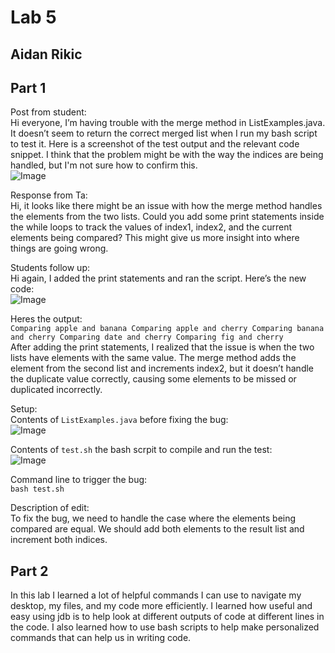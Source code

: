 # Lab 5 
## Aidan Rikic

## Part 1  
Post from student:  
Hi everyone, I’m having trouble with the merge method in ListExamples.java. It doesn’t seem to return the correct merged list when I run my bash script to test it. Here is a screenshot of the test output and the relevant code snippet. I think that the problem might be with the way the indices are being handled, but I'm not sure how to confirm this.  
![Image](ss11_lab5)

Response from Ta:  
Hi, it looks like there might be an issue with how the merge method handles the elements from the two lists. Could you add some print statements inside the while loops to track the values of index1, index2, and the current elements being compared? This might give us more insight into where things are going wrong.  

Students follow up:  
Hi again, I added the print statements and ran the script. Here’s the new code:  
![Image](ss22_lab5)  

Heres the output:  
`Comparing apple and banana
Comparing apple and cherry
Comparing banana and cherry
Comparing date and cherry
Comparing fig and cherry`  
After adding the print statements, I realized that the issue is when the two lists have elements with the same value. The merge method adds the element from the second list and increments index2, but it doesn’t handle the duplicate value correctly, causing some elements to be missed or duplicated incorrectly.  

Setup:  
Contents of `ListExamples.java` before fixing the bug:  
![Image](ss33_lab5)  

Contents of `test.sh` the bash scrpit to compile and run the test:  
![Image](ss44_lab5)  

Command line to trigger the bug:  
`bash test.sh`  

Description of edit:  
To fix the bug, we need to handle the case where the elements being compared are equal. We should add both elements to the result list and increment both indices.  

## Part 2  
In this lab I learned a lot of helpful commands I can use to navigate my desktop, my files, and my code more efficiently. I learned how useful and easy using jdb is to help look at different outputs of code at different lines in the code. I also learned how to use bash scripts to help make personalized commands that can help us in writing code.  
